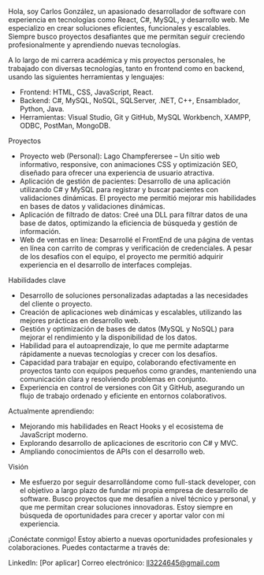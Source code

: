 Hola, soy Carlos González, un apasionado desarrollador de software con experiencia en tecnologías como React, C#, MySQL, y desarrollo web. Me especializo en crear soluciones eficientes, funcionales y escalables. Siempre busco proyectos desafiantes que me permitan seguir creciendo profesionalmente y aprendiendo nuevas tecnologías.

A lo largo de mi carrera académica y mis proyectos personales, he trabajado con diversas tecnologías, tanto en frontend como en backend, usando las siguientes herramientas y lenguajes:
* Frontend: HTML, CSS, JavaScript, React.
* Backend: C#, MySQL, NoSQL, SQLServer, .NET, C++, Ensamblador, Python, Java.
* Herramientas: Visual Studio, Git y GitHub, MySQL Workbench, XAMPP, ODBC, PostMan, MongoDB.

Proyectos
* Proyecto web (Personal): Lago Champferersee – Un sitio web informativo, responsive, con animaciones CSS y optimización SEO, diseñado para ofrecer una experiencia de usuario atractiva.
* Aplicación de gestión de pacientes: Desarrollo de una aplicación utilizando C# y MySQL para registrar y buscar pacientes con validaciones dinámicas. El proyecto me permitió mejorar mis habilidades en bases de datos y validaciones dinámicas.
* Aplicación de filtrado de datos: Creé una DLL para filtrar datos de una base de datos, optimizando la eficiencia de búsqueda y gestión de información.
* Web de ventas en línea: Desarrollé el FrontEnd de una página de ventas en línea con carrito de compras y verificación de credenciales. A pesar de los desafíos con el equipo, el proyecto me permitió adquirir experiencia en el desarrollo de interfaces complejas.

Habilidades clave
* Desarrollo de soluciones personalizadas adaptadas a las necesidades del cliente o proyecto.
* Creación de aplicaciones web dinámicas y escalables, utilizando las mejores prácticas en desarrollo web.
* Gestión y optimización de bases de datos (MySQL y NoSQL) para mejorar el rendimiento y la disponibilidad de los datos.
* Habilidad para el autoaprendizaje, lo que me permite adaptarme rápidamente a nuevas tecnologías y crecer con los desafíos.
* Capacidad para trabajar en equipo, colaborando efectivamente en proyectos tanto con equipos pequeños como grandes, manteniendo una comunicación clara y resolviendo problemas en conjunto.
* Experiencia en control de versiones con Git y GitHub, asegurando un flujo de trabajo ordenado y eficiente en entornos colaborativos.

Actualmente aprendiendo:
* Mejorando mis habilidades en React Hooks y el ecosistema de JavaScript moderno.
* Explorando desarrollo de aplicaciones de escritorio con C# y MVC.
* Ampliando conocimientos de APIs con el desarrollo web.

Visión
* Me esfuerzo por seguir desarrollándome como full-stack developer, con el objetivo a largo plazo de fundar mi propia empresa de desarrollo de software. Busco proyectos que me desafíen a nivel técnico y personal, y que me permitan crear soluciones innovadoras. Estoy siempre en búsqueda de oportunidades para crecer y aportar valor con mi experiencia.

¡Conéctate conmigo!
Estoy abierto a nuevas oportunidades profesionales y colaboraciones. Puedes contactarme a través de:

LinkedIn: [Por aplicar]
Correo electrónico: ll3224645@gmail.com
